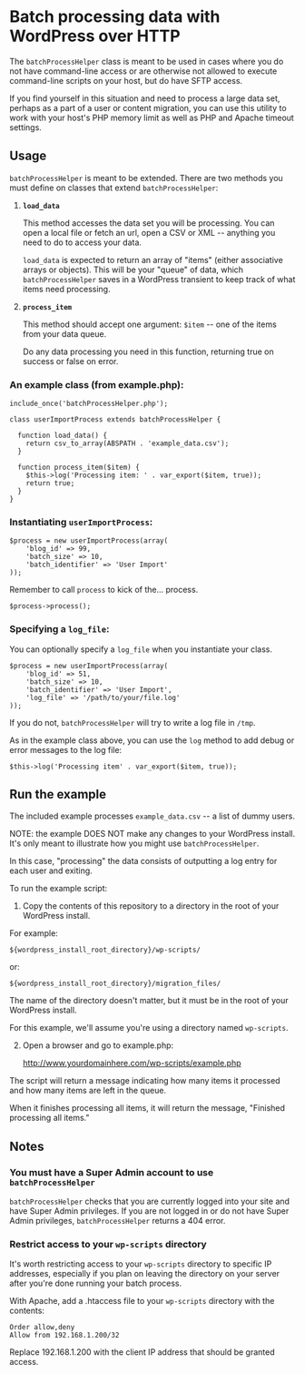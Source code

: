 # Batch processing data with WordPress over HTTP

The `batchProcessHelper` class is meant to be used in cases where you do not have command-line access or are otherwise not allowed to execute command-line scripts on your host, but do have SFTP access.

If you find yourself in this situation and need to process a large data set, perhaps as a part of a user or content migration, you can use this utility to work with your host's PHP memory limit as well as PHP and Apache timeout settings.

## Usage

`batchProcessHelper` is meant to be extended. There are two methods you must define on classes that extend `batchProcessHelper`:

1. **`load_data`**

    This method accesses the data set you will be processing. You can open a local file or fetch an url, open a CSV or XML -- anything you need to do to access your data.
    
    `load_data` is expected to return an array of "items" (either associative arrays or objects). This will be your "queue" of data, which `batchProcessHelper` saves in a WordPress transient to keep track of what items need processing.

2. **`process_item`**

    This method should accept one argument: `$item` -- one of the items from your data queue.
    
    Do any data processing you need in this function, returning true on success or false on error.
    
### An example class (from example.php):

    include_once('batchProcessHelper.php');

    class userImportProcess extends batchProcessHelper {

      function load_data() {
        return csv_to_array(ABSPATH . 'example_data.csv');
      }

      function process_item($item) {
        $this->log('Processing item: ' . var_export($item, true));
        return true;
      }
    }
    
### Instantiating `userImportProcess`:


	$process = new userImportProcess(array(
		'blog_id' => 99,
		'batch_size' => 10,
		'batch_identifier' => 'User Import'
	));

Remember to call `process` to kick of the... process.

	$process->process();
	
### Specifying a `log_file`:

You can optionally specify a `log_file` when you instantiate your class.

	$process = new userImportProcess(array(
		'blog_id' => 51,
		'batch_size' => 10,
		'batch_identifier' => 'User Import',
		'log_file' => '/path/to/your/file.log'
	));

If you do not, `batchProcessHelper` will try to write a log file in `/tmp`.

As in the example class above, you can use the `log` method to add debug or error messages to the log file:

    $this->log('Processing item' . var_export($item, true));


## Run the example

The included example processes `example_data.csv` -- a list of dummy users.

NOTE: the example DOES NOT make any changes to your WordPress install. It's only meant to illustrate how you might use `batchProcessHelper`.

In this case, "processing" the data consists of outputting a log entry for each user and exiting.

To run the example script:

1. Copy the contents of this repository to a directory in the root of your WordPress install.

For example:

    ${wordpress_install_root_directory}/wp-scripts/

or:

    ${wordpress_install_root_directory}/migration_files/

The name of the directory doesn't matter, but it must be in the root of your WordPress install.

For this example, we'll assume you're using a directory named `wp-scripts`.

2. Open a browser and go to example.php:

    http://www.yourdomainhere.com/wp-scripts/example.php

The script will return a message indicating how many items it processed and how many items are left in the queue.

When it finishes processing all items, it will return the message, "Finished processing all items."

## Notes

### You must have a Super Admin account to use `batchProcessHelper`

`batchProcessHelper` checks that you are currently logged into your site and have Super Admin privileges. If you are not logged in or do not have Super Admin privileges, `batchProcessHelper` returns a 404 error.

### Restrict access to your `wp-scripts` directory

It's worth restricting access to your `wp-scripts` directory to specific IP addresses, especially if you plan on leaving the directory on your server after you're done running your batch process.

With Apache, add a .htaccess file to your `wp-scripts` directory with the contents:

    Order allow,deny
    Allow from 192.168.1.200/32

Replace 192.168.1.200 with the client IP address that should be granted access.

